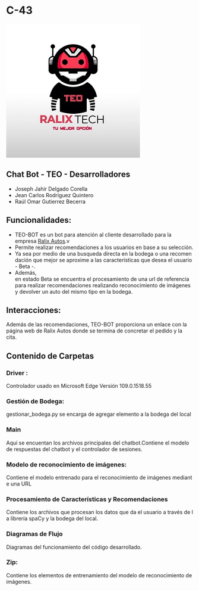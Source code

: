 # C-43

![TEO-BOT](/logos/teo.jpg)
## Chat Bot - TEO - Desarrolladores
* Joseph Jahir Delgado Corella 
* Jean Carlos Rodríguez Quintero
* Raúl Omar Gutierrez Becerra

 
## Funcionalidades: 

- TEO-BOT es un bot para atención al cliente desarrollado para la empresa [Ralix Autos](https://jeanrodriguezq.github.io/index.html).v
- Permite realizar recomendaciones a los usuarios en base a su selección. 
- Ya sea por medio de una busqueda directa en la bodega o una recomendación que mejor se aproxime a las características que desea el usuario - Beta -. 
- Además, en estado Beta se encuentra el procesamiento de una url de referencia para realizar recomendaciones realizando reconocimiento de imágenes y devolver un auto del mismo tipo en la bodega.

## Interacciones: 
Además de las recomendaciones, TEO-BOT proporciona un enlace con la página web de Ralix Autos donde se termina de concretar el pedido y la cita. 

## Contenido de Carpetas 

### Driver :
Controlador usado en Microsoft Edge Versión 109.0.1518.55 

### Gestión de Bodega:
gestionar_bodega.py se encarga de agregar elemento a la bodega del local 

### Main 
Aquí se encuentan los archivos principales del chatbot.Contiene el modelo de respuestas del chatbot y el controlador de sesiones. 

### Modelo de reconocimiento de imágenes:
Contiene el modelo entrenado para el reconocimiento de imágenes mediante una URL 

### Procesamiento de Características y Recomendaciones 
Contiene los archivos que procesan los datos que da el usuario a través de la librería spaCy y la bodega del local. 

### Diagramas de Flujo
Diagramas del funcionamiento del código desarrollado.

### Zip: 
Contiene los elementos de entrenamiento del modelo de reconocimiento de imágenes.